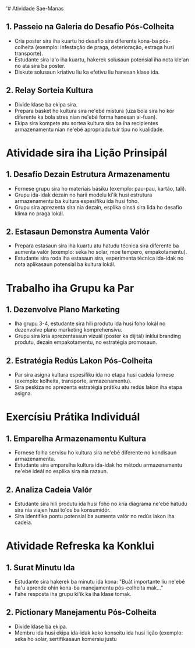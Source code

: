 '# Atividade Sae-Manas

## 1. Passeio na Galeria do Desafio Pós-Colheita

- Cria poster sira iha kuartu ho desafio sira diferente kona-ba pós-colheita (exemplo: infestação de praga, deterioração, estraga husi transporte).
- Estudante sira la'o iha kuartu, hakerek solusaun potensial iha nota kle'an no ata sira ba poster.
- Diskute solusaun kriativu liu ka efetivu liu hanesan klase ida.

## 2. Relay Sorteia Kultura

- Divide klase ba ekipa sira.
- Prepara basket ho kultura sira ne'ebé mistura (uza bola sira ho kór diferente ka bola stres nian ne'ebé forma hanesan ai-fuan).
- Ekipa sira kompete atu sortea kultura sira ba iha recipientes armazenamentu nian ne'ebé apropriadu tuir tipu no kualidade.

# Atividade sira iha Lição Prinsipál

## 1. Desafio Dezain Estrutura Armazenamentu

- Fornese grupu sira ho materiais básiku (exemplo: pau-pau, kartão, tali).
- Grupu ida-idak dezain no harii modelu ki'ik husi estrutura armazenamentu ba kultura espesífiku ida husi foho.
- Grupu sira aprezenta sira nia dezain, esplika oinsá sira lida ho desafio klima no praga lokál.

## 2. Estasaun Demonstra Aumenta Valór

- Prepara estasaun sira iha kuartu atu hatudu técnica sira diferente ba aumenta valór (exemplo: seka ho solar, moe tempero, empakotamentu).
- Estudante sira roda iha estasaun sira, esperimenta técnica ida-idak no nota aplikasaun potensial ba kultura lokál.

# Trabalho iha Grupu ka Par

## 1. Dezenvolve Plano Marketing

- Iha grupu 3-4, estudante sira hili produtu ida husi foho lokál no dezenvolve plano marketing komprehensivu.
- Grupu sira kria aprezentasaun vizuál (poster ka dijitál) inklui branding produtu, dezain empakotamentu, no estratégia promosaun.

## 2. Estratégia Redús Lakon Pós-Colheita

- Par sira asigna kultura espesífiku ida no etapa husi cadeia fornese (exemplo: kolheita, transporte, armazenamentu).
- Sira peskiza no aprezenta estratégia prátiku atu redús lakon iha etapa asigna.

# Exercísiu Prátika Individuál

## 1. Emparelha Armazenamentu Kultura

- Fornese folha servisu ho kultura sira ne'ebé diferente no kondisaun armazenamentu.
- Estudante sira emparelha kultura ida-idak ho métodu armazenamentu ne'ebé ideál no esplika sira nia razaun.

## 2. Analiza Cadeia Valór

- Estudante sira hili produtu ida husi foho no kria diagrama ne'ebé hatudu sira nia viajen husi to'os ba konsumidór.
- Sira identifika pontu potensial ba aumenta valór no redús lakon iha cadeia.

# Atividade Refreska ka Konklui

## 1. Surat Minutu Ida

- Estudante sira hakerek ba minutu ida kona: "Buát importante liu ne'ebé ha'u aprende ohin kona-ba manejamentu pós-colheita mak..."
- Fahe resposta iha grupu ki'ik ka iha klase tomak.

## 2. Pictionary Manejamentu Pós-Colheita

- Divide klase ba ekipa.
- Membru ida husi ekipa ida-idak koko konseitu ida husi lição (exemplo: seka ho solar, sertifikasaun komersiu justu